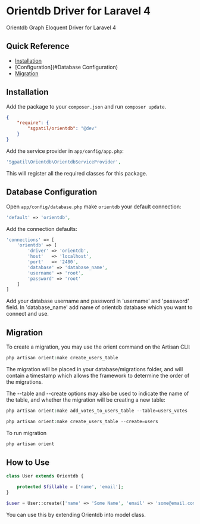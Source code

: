 
# Orientdb Driver for Laravel 4


Orientdb Graph Eloquent Driver for Laravel 4

## Quick Reference

 - [Installation](#installation)
 - [Configuration](#Database Configuration)
 - [Migration](#migration)

## Installation

Add the package to your `composer.json` and run `composer update`.

```json
{
    "require": {
        "sgpatil/orientdb": "@dev"
    }
}
```

Add the service provider in `app/config/app.php`:

```php
'Sgpatil\Orientdb\OrientdbServiceProvider',
```

This will register all the required classes for this package.

## Database Configuration

Open `app/config/database.php`
make `orientdb` your default connection:

```php
'default' => 'orientdb',
```

Add the connection defaults:

```php
'connections' => [
    'orientdb' => [
        'driver' => 'orientdb',
        'host'   => 'localhost',
        'port'   => '2480',
        'database' => 'database_name',
        'username' => 'root',
        'password' => 'root'
    ]
]
```

Add your database username and password in 'username' and 'password' field. In 'database_name' add name of orientdb database which you want to connect and use.

## Migration

To create a migration, you may use the orient command on the Artisan CLI:

```php
php artisan orient:make create_users_table
```

The migration will be placed in your database/migrations folder, and will contain a timestamp which allows the framework to determine the order of the migrations.

The --table and --create options may also be used to indicate the name of the table, and whether the migration will be creating a new table:
```php
php artisan orient:make add_votes_to_users_table --table=users_votes

php artisan orient:make create_users_table --create=users
```
To run migration 
```php
php artisan orient
```

## How to Use
```php
class User extends Orientdb {

    protected $fillable = ['name', 'email'];
}

$user = User::create(['name' => 'Some Name', 'email' => 'some@email.com']);

```
You can use this by extending Orientdb into model class. 

